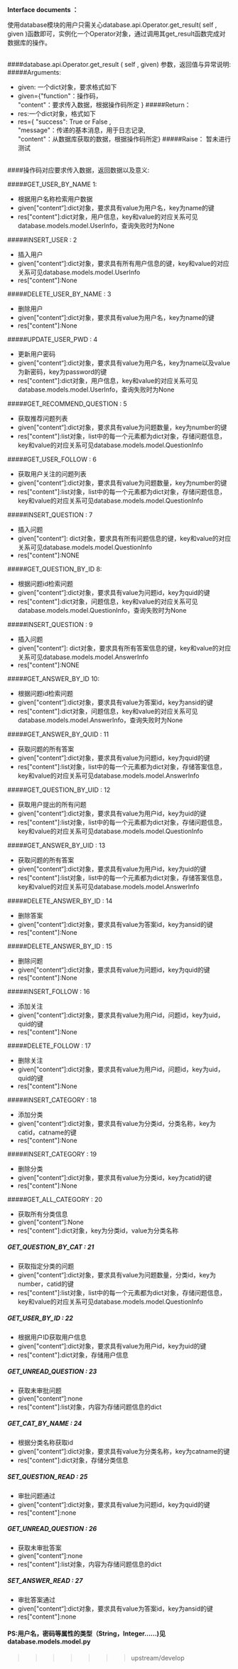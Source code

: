 ﻿﻿﻿﻿﻿﻿﻿﻿﻿﻿﻿﻿﻿﻿﻿﻿﻿﻿﻿﻿﻿﻿﻿﻿﻿﻿﻿﻿﻿﻿﻿﻿﻿﻿﻿﻿﻿﻿﻿﻿﻿﻿﻿﻿﻿﻿﻿﻿﻿﻿﻿﻿﻿﻿**Interface documents ：**使用database模块的用户只需关心database.api.Operator.get\_result( self , given )函数即可，实例化一个Operator对象，通过调用其get\_result函数完成对数据库的操作。######database.api.Operator.get_result ( self , given)  参数，返回值与异常说明:#####Arguments:+ given: 一个dict对象，要求格式如下+ given={"function"：操作码，  "content"：要求传入数据，根据操作码所定 }#####Return：+ res:一个dict对象，格式如下+ res={ "success": True or False ,  "message"：传递的基本消息，用于日志记录,  "content"：从数据库获取的数据，根据操作码所定}#####Raise：暂未进行测试######操作码对应要求传入数据，返回数据以及意义:#####GET\_USER\_BY\_NAME  1:+ 根据用户名称检索用户数据+ given["content“]:dict对象，要求具有value为用户名，key为name的键+ res["content"]:dict对象，用户信息，key和value的对应关系可见database.models.model.UserInfo，查询失败时为None#####INSERT\_USER : 2+ 插入用户+ given["content“]:dict对象，要求具有所有用户信息的键，key和value的对应关系可见database.models.model.UserInfo+ res["content"]:None#####DELETE\_USER\_BY\_NAME : 3+ 删除用户+ given["content“]:dict对象，要求具有value为用户名，key为name的键+ res["content"]:None#####UPDATE\_USER\_PWD : 4+ 更新用户密码+ given["content“]:dict对象，要求具有value为用户名，key为name以及value为新密码，key为password的键+ res["content"]:dict对象，用户信息，key和value的对应关系可见database.models.model.UserInfo，查询失败时为None#####GET\_RECOMMEND\_QUESTION : 5+ 获取推荐问题列表+ given["content“]:dict对象，要求具有value为问题数量，key为number的键+ res["content"]:list对象，list中的每一个元素都为dict对象，存储问题信息，key和value的对应关系可见database.models.model.QuestionInfo#####GET\_USER\_FOLLOW : 6+ 获取用户关注的问题列表+ given["content“]:dict对象，要求具有value为问题数量，key为number的键+ res["content"]:list对象，list中的每一个元素都为dict对象，存储问题信息，key和value的对应关系可见database.models.model.QuestionInfo#####INSERT\_QUESTION : 7+ 插入问题+ given["content“]: dict对象，要求具有所有问题信息的键，key和value的对应关系可见database.models.model.QuestionInfo+ res["content"]:NONE#####GET\_QUESTION\_BY\_ID  8:+ 根据问题id检索问题+ given["content“]:dict对象，要求具有value为问题id，key为quid的键+ res["content"]:dict对象，问题信息，key和value的对应关系可见database.models.model.QuestionInfo，查询失败时为None#####INSERT\_QUESTION : 9+ 插入问题+ given["content“]: dict对象，要求具有所有答案信息的键，key和value的对应关系可见database.models.model.AnswerInfo+ res["content"]:NONE#####GET\_ANSWER\_BY\_ID  10:+ 根据问题id检索问题+ given["content“]:dict对象，要求具有value为答案id，key为ansid的键+ res["content"]:dict对象，问题信息，key和value的对应关系可见database.models.model.AnswerInfo，查询失败时为None#####GET\_ANSWER\_BY\_QUID : 11+ 获取问题的所有答案+ given["content“]:dict对象，要求具有value为问题id，key为quid的键+ res["content"]:list对象，list中的每一个元素都为dict对象，存储答案信息，key和value的对应关系可见database.models.model.AnswerInfo#####GET\_QUESTION\_BY\_UID : 12+ 获取用户提出的所有问题+ given["content“]:dict对象，要求具有value为用户id，key为uid的键+ res["content"]:list对象，list中的每一个元素都为dict对象，存储问题信息，key和value的对应关系可见database.models.model.QuestionInfo#####GET\_ANSWER\_BY\_UID : 13+ 获取问题的所有答案+ given["content“]:dict对象，要求具有value为用户id，key为uid的键+ res["content"]:list对象，list中的每一个元素都为dict对象，存储答案信息，key和value的对应关系可见database.models.model.AnswerInfo#####DELETE\_ANSWER\_BY\_ID : 14+ 删除答案+ given["content“]:dict对象，要求具有value为答案id，key为ansid的键+ res["content"]:None#####DELETE\_ANSWER\_BY\_ID : 15+ 删除问题+ given["content“]:dict对象，要求具有value为问题id，key为quid的键+ res["content"]:None#####INSERT\_FOLLOW : 16+ 添加关注+ given["content“]:dict对象，要求具有value为用户id，问题id，key为uid，quid的键+ res["content"]:None#####DELETE\_FOLLOW : 17+ 删除关注+ given["content“]:dict对象，要求具有value为用户id，问题id，key为uid，quid的键+ res["content"]:None#####INSERT\_CATEGORY : 18+ 添加分类+ given["content“]:dict对象，要求具有value为分类id，分类名称，key为catid，catname的键+ res["content"]:None#####INSERT\_CATEGORY : 19+ 删除分类+ given["content“]:dict对象，要求具有value为分类id，key为catid的键+ res["content"]:None#####GET\_ALL\_CATEGORY : 20+ 获取所有分类信息+ given["content“]:None+ res["content"]:dict对象，key为分类id，value为分类名称##### GET\_QUESTION\_BY\_CAT : 21+ 获取指定分类的问题+ given["content“]:dict对象，要求具有value为问题数量，分类id，key为number，catid的键+ res["content"]:list对象，list中的每一个元素都为dict对象，存储问题信息，key和value的对应关系可见database.models.model.QuestionInfo##### GET\_USER\_BY\_ID : 22+ 根据用户ID获取用户信息+ given["content“]:dict对象，要求具有value为用户id，key为uid的键+ res["content"]:dict对象，存储用户信息##### GET\_UNREAD\_QUESTION : 23+ 获取未审批问题+ given["content“]:none+ res["content"]:list对象，内容为存储问题信息的dict##### GET\_CAT\_BY\_NAME : 24+ 根据分类名称获取id+ given["content“]:dict对象，要求具有value为分类名称，key为catname的键+ res["content"]:dict对象，存储分类信息##### SET\_QUESTION\_READ : 25+ 审批问题通过+ given["content“]:dict对象，要求具有value为问题id，key为quid的键+ res["content"]:none##### GET\_UNREAD\_QUESTION : 26+ 获取未审批答案+ given["content“]:none+ res["content"]:list对象，内容为存储问题信息的dict##### SET\_ANSWER\_READ : 27+ 审批答案通过+ given["content“]:dict对象，要求具有value为答案id，key为ansid的键+ res["content"]:none######## PS:用户名，密码等属性的类型（String，Integer......)见database.models.model.py####>>>>>>> upstream/develop